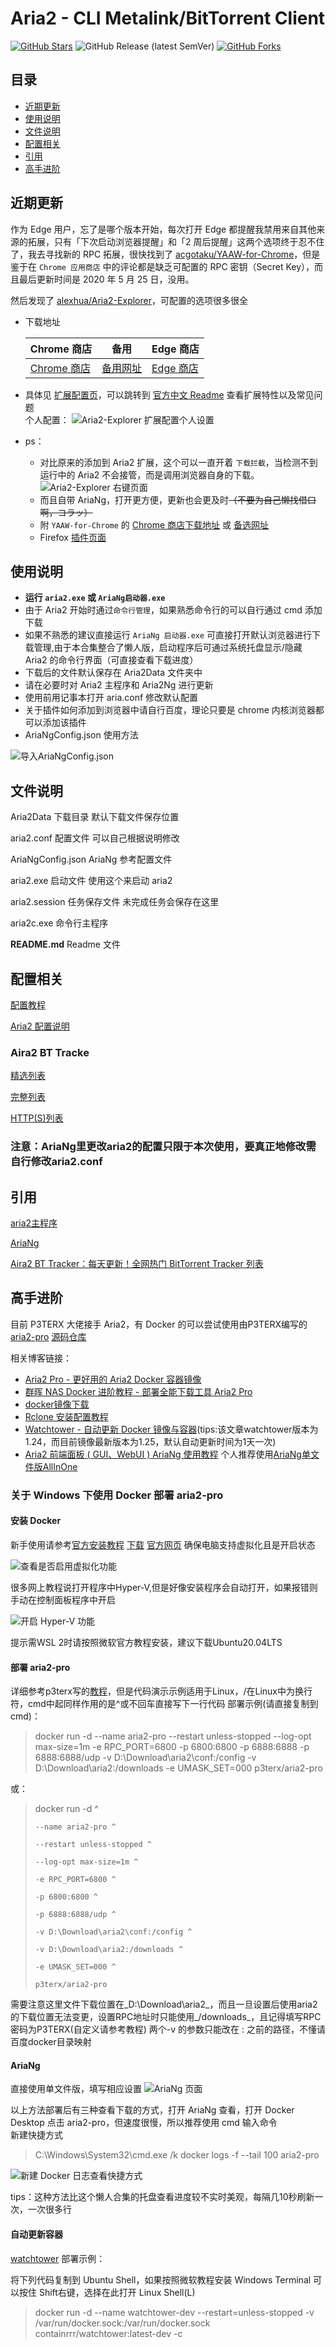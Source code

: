 # Aria2 - CLI Metalink/BitTorrent Client

[![GitHub Stars](https://img.shields.io/github/stars/sjh0020/aria2?style=flat&logo=appveyor)](https://github.com/sjh0020/aria2/stargazers)
![GitHub Release (latest SemVer)](https://img.shields.io/github/v/release/sjh0020/aria2?style=flat&logo=appveyor)
[![GitHub Forks](https://img.shields.io/github/forks/sjh0020/aria2?style=flat&logo=appveyor)](https://github.com/sjh0020/aria2/forkgazers)

## 目录

- [近期更新](#近期更新)
- [使用说明](#使用说明)
- [文件说明](#文件说明)
- [配置相关](#配置相关)
- [引用](#引用)
- [高手进阶](#高手进阶)

## 近期更新

作为 Edge 用户，忘了是哪个版本开始，每次打开 Edge 都提醒我禁用来自其他来源的拓展，只有「下次启动浏览器提醒」和「2 周后提醒」这两个选项终于忍不住了，我去寻找新的 RPC 拓展，很快找到了 [acgotaku/YAAW-for-Chrome][]，但是鉴于在 `Chrome 应用商店` 中的评论都是缺乏可配置的 RPC 密钥（Secret Key），而且最后更新时间是 2020 年 5 月 25 日，没用。

然后发现了 [alexhua/Aria2-Explorer][]，可配置的选项很多很全

- 下载地址

    Chrome 商店 |  备用  | Edge 商店
    ---------- | --- | ----------
    [Chrome 商店][] | [备用网址][] | [Edge 商店][]

- 具体见 [扩展配置页][]，可以跳转到 [官方中文 Readme][] 查看扩展特性以及常见问题  
个人配置：
![Aria2-Explorer 扩展配置个人设置](./docs/img/aria2-explore%20%E6%89%A9%E5%B1%95%E9%85%8D%E7%BD%AE%E9%A1%B5%E9%9D%A2.jpeg)

- ps：
  - 对比原来的添加到 Aria2 扩展，这个可以一直开着 `下载拦截`，当检测不到运行中的 Aria2 不会接管，而是调用浏览器自身的下载。
  ![Aria2-Explorer 右键页面](./docs/img/Aria2-Explore%20右键页面.png)
  - 而且自带 AriaNg，打开更方便，更新也会更及时~~（不要为自己懒找借口啊，コラッ）~~
  - 附 `YAAW-for-Chrome` 的 [Chrome 商店下载地址][] 或 [备选网址]
  - Firefox [插件页面][]

[acgotaku/YAAW-for-Chrome]: https://github.com/acgotaku/YAAW-for-Chrome
[alexhua/Aria2-Explorer]: https://github.com/alexhua/Aria2-Explorer
[Chrome 商店]: https://chrome.google.com/webstore/detail/mpkodccbngfoacfalldjimigbofkhgjn "chrome.google.com/webstore"
[备用网址]: https://chrome.zzzmh.cn/info/mpkodccbngfoacfalldjimigbofkhgjn "chrome.zzzmh.cn"
[Edge 商店]: https://microsoftedge.microsoft.com/addons/detail/jjfgljkjddpcpfapejfkelkbjbehagbh "microsoftedge.microsoft.com"
[扩展配置页]: extension://jjfgljkjddpcpfapejfkelkbjbehagbh/options.html "Aria2-Explorer 扩展配置页面"
[官方中文 Readme]: https://github.com/alexhua/Aria2-Explorer/blob/master/README.cn.md
[Chrome 商店下载地址]: https://chrome.google.com/webstore/detail/dennnbdlpgjgbcjfgaohdahloollfgoc "chrome.google.com/webstore"
[备选网址]: https://chrome.zzzmh.cn/info/dennnbdlpgjgbcjfgaohdahloollfgoc "chrome.zzzmh.cn"
[插件页面]: https://addons.mozilla.org/zh-CN/firefox/addon/aria2-integration/ "addons.mozilla.org"

## 使用说明

- **运行 `aria2.exe` 或 `AriaNg启动器.exe`**
- 由于 Aria2 开始时通过`命令行管理`，如果熟悉命令行的可以自行通过 cmd 添加下载
- 如果不熟悉的建议直接运行 `AriaNg 启动器.exe` 可直接打开默认浏览器进行下载管理,由于本合集整合了懒人版，启动程序后可通过系统托盘显示/隐藏 Aria2 的命令行界面（可直接查看下载进度）
- 下载后的文件默认保存在 Aria2Data 文件夹中
- 请在必要时对 Aria2 主程序和 Aria2Ng 进行更新
- 使用前用记事本打开 aria.conf 修改默认配置
- 关于插件如何添加到浏览器中请自行百度，理论只要是 chrome 内核浏览器都可以添加该插件
- AriaNgConfig.json 使用方法

![导入AriaNgConfig.json](docs/img/inputAriaNgConfig.json.png)

## 文件说明

Aria2Data      下载目录 默认下载文件保存位置

aria2.conf     配置文件 可以自己根据说明修改

AriaNgConfig.json  AriaNg 参考配置文件

aria2.exe      启动文件 使用这个来启动 aria2

aria2.session  任务保存文件 未完成任务会保存在这里

aria2c.exe     命令行主程序

**README.md**  Readme 文件

## 配置相关

[配置教程](https://zhuanlan.zhihu.com/p/37021947)

[Aria2 配置说明](http://aria2c.com/usage.html)

### Aira2 BT Tracke

[精选列表](https://trackerslist.com/best_aria2.txt)

[完整列表](https://trackerslist.com/all_aria2.txt)

[HTTP(S)列表](https://trackerslist.com/http_aria2.txt)

### 注意：AriaNg里更改aria2的配置只限于本次使用，要真正地修改需自行修改aria2.conf

## 引用

[aria2主程序](https://github.com/aria2/aria2)

[AriaNg](https://github.com/mayswind/AriaNg/)

[Aira2 BT Tracker：每天更新！全网热门 BitTorrent Tracker 列表](https://trackerslist.com/#/zh)

## 高手进阶

目前 P3TERX 大佬接手 Aria2，有 Docker 的可以尝试使用由P3TERX编写的[aria2-pro](https://p3terx.com/archives/docker-aria2-pro.html)     [源码仓库](https://github.com/P3TERX/Aria2-Pro-Docker)

相关博客链接：

- [Aria2 Pro - 更好用的 Aria2 Docker 容器镜像](https://p3terx.com/archives/docker-aria2-pro.html)
- [群晖 NAS Docker 进阶教程 - 部署全能下载工具 Aria2 Pro](https://p3terx.com/archives/synology-nas-docker-advanced-tutorial-deploy-aria2-pro.html)
- [docker镜像下载](https://hub.docker.com/r/p3terx/aria2-pro)
- [Rclone 安装配置教程](https://p3terx.com/archives/rclone-installation-and-configuration-tutorial.html)
- [Watchtower - 自动更新 Docker 镜像与容器](https://p3terx.com/archives/docker-watchtower.html)(tips:该文章watchtower版本为1.24，而目前镜像最新版本为1.25，默认自动更新时间为1天一次)
- [Aria2 前端面板 ( GUI、WebUI ) AriaNg 使用教程](https://p3terx.com/archives/aria2-frontend-ariang-tutorial.html)  个人推荐使用[AriaNg单文件版AllInOne](https://github.com/mayswind/AriaNg/releases/latest)

### 关于 Windows 下使用 Docker 部署 aria2-pro

#### 安装 Docker

新手使用请参考[官方安装教程](https://docs.docker.com/desktop/windows/install/)
[下载](https://desktop.docker.com/win/stable/amd64/Docker%20Desktop%20Installer.exe)
[官方网页](https://hub.docker.com/)
确保电脑支持虚拟化且是开启状态

![查看是否启用虚拟化功能](docs/img/虚拟化.png)

很多网上教程说打开程序中Hyper-V,但是好像安装程序会自动打开，如果报错则手动在控制面板程序中开启

![开启 Hyper-V 功能](docs/img/hyper.png)

提示需WSL 2时请按照微软官方教程安装，建议下载Ubuntu20.04LTS

#### 部署 aria2-pro

详细参考p3terx写的[教程](https://p3terx.com/archives/docker-aria2-pro.html)，但是代码演示示例适用于Linux，/在Linux中为换行符，cmd中起同样作用的是^或不回车直接写下一行代码
部署示例(请直接复制到cmd)：

> docker run -d --name aria2-pro --restart unless-stopped --log-opt max-size=1m -e RPC_PORT=6800 -p 6800:6800 -p 6888:6888 -p 6888:6888/udp -v D:\Download\aria2\conf:/config -v D:\Download\aria2:/downloads -e UMASK_SET=000 p3terx/aria2-pro

或：
>docker run -d ^
>
>     --name aria2-pro ^
>      
>     --restart unless-stopped ^
>      
>     --log-opt max-size=1m ^
>      
>     -e RPC_PORT=6800 ^
>      
>     -p 6800:6800 ^
>      
>     -p 6888:6888/udp ^
>      
>     -v D:\Download\aria2\conf:/config ^
>      
>     -v D:\Download\aria2:/downloads ^
>      
>     -e UMASK_SET=000 ^
>      
>     p3terx/aria2-pro

需要注意这里文件下载位置在_D:\Download\aria2_，而且一旦设置后使用aria2的下载位置无法变更，设置RPC地址时只能使用_/downloads_，且记得填写RPC密码为P3TERX(自定义请参考教程)
两个-v 的参数只能改在 : 之前的路径，不懂请百度docker目录映射

#### AriaNg

直接使用单文件版，填写相应设置
![AriaNg 页面](docs/img/ariang.png)

以上方法部署后有三种查看下载的方式，打开 AriaNg 查看，打开 Docker Desktop 点击 aria2-pro，但速度很慢，所以推荐使用 cmd 输入命令  
新建快捷方式
> C:\Windows\System32\cmd.exe /k docker logs -f --tail 100 aria2-pro

![新建 Docker 日志查看快捷方式](docs/img/new.png)

tips：这种方法比这个懒人合集的托盘查看进度较不实时美观，每隔几10秒刷新一次，一次很多行

#### 自动更新容器

[watchtower](https://p3terx.com/archives/docker-watchtower.html)
部署示例：

将下列代码复制到 Ubuntu Shell，如果按照微软教程安装 Windows Terminal 可以按住 Shift右键，选择在此打开 Linux Shell(L)
> docker run -d --name watchtower-dev --restart=unless-stopped -v /var/run/docker.sock:/var/run/docker.sock containrrr/watchtower:latest-dev -c
